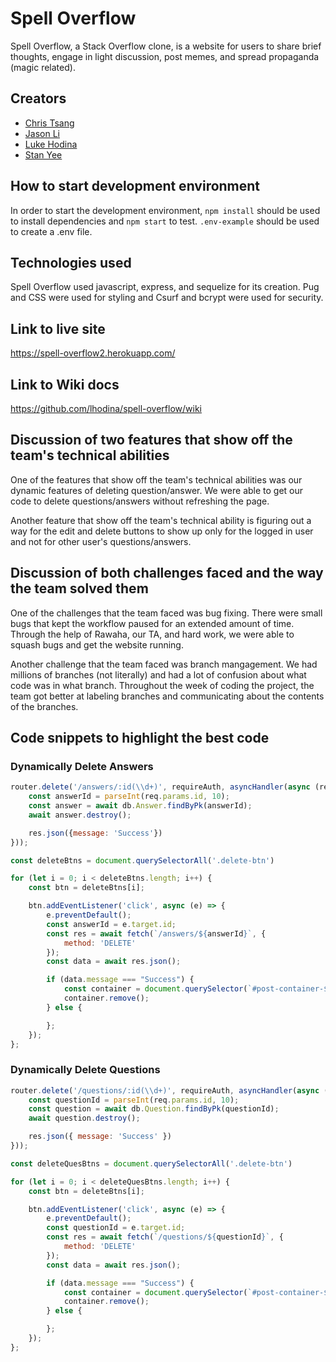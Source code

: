 # Spell Overflow
Spell Overflow, a Stack Overflow clone, is a website for users to share brief thoughts, engage in light discussion, post memes, and spread propaganda (magic related).


## Creators
- [Chris Tsang](https://github.com/ctsang727)
- [Jason Li](https://github.com/itsjongy)
- [Luke Hodina](https://github.com/lhodina)
- [Stan Yee](https://github.com/stantm)


## How to start development environment
In order to start the development environment, `npm install` should be used to install dependencies and `npm start` to test. `.env-example` should be used to create a .env file.


## Technologies used
Spell Overflow used javascript, express, and sequelize for its creation. Pug and CSS were used for styling and Csurf and bcrypt were used for security.


## Link to live site
https://spell-overflow2.herokuapp.com/


## Link to Wiki docs
https://github.com/lhodina/spell-overflow/wiki


## Discussion of two features that show off the team's technical abilities
One of the features that show off the team's technical abilities was our dynamic features of deleting question/answer. We were able to get our code to delete questions/answers without refreshing the page.

Another feature that show off the team's technical ability is figuring out a way for the edit and delete buttons to show up only for the logged in user and not for other user's questions/answers.


## Discussion of both challenges faced and the way the team solved them
One of the challenges that the team faced was bug fixing. There were small bugs that kept the workflow paused for an extended amount of time. Through the help of Rawaha, our TA, and hard work, we were able to squash bugs and get the website running.

Another challenge that the team faced was branch mangagement. We had millions of branches (not literally) and had a lot of confusion about what code was in what branch. Throughout the week of coding the project, the team got better at labeling branches and communicating about the contents of the branches.


## Code snippets to highlight the best code

### Dynamically Delete Answers
```javascript
router.delete('/answers/:id(\\d+)', requireAuth, asyncHandler(async (req, res) => {
    const answerId = parseInt(req.params.id, 10);
    const answer = await db.Answer.findByPk(answerId);
    await answer.destroy();

    res.json({message: 'Success'})
}));
```
```javascript
const deleteBtns = document.querySelectorAll('.delete-btn')

for (let i = 0; i < deleteBtns.length; i++) {
    const btn = deleteBtns[i];

    btn.addEventListener('click', async (e) => {
        e.preventDefault();
        const answerId = e.target.id;
        const res = await fetch(`/answers/${answerId}`, {
            method: 'DELETE'
        });
        const data = await res.json();

        if (data.message === "Success") {
            const container = document.querySelector(`#post-container-${answerId}`);
            container.remove();
        } else {

        };
    });
};
```

### Dynamically Delete Questions
```javascript
router.delete('/questions/:id(\\d+)', requireAuth, asyncHandler(async (req, res) => {
    const questionId = parseInt(req.params.id, 10);
    const question = await db.Question.findByPk(questionId);
    await question.destroy();

    res.json({ message: 'Success' })
}));
```

```javascript
const deleteQuesBtns = document.querySelectorAll('.delete-btn')

for (let i = 0; i < deleteQuesBtns.length; i++) {
    const btn = deleteBtns[i];

    btn.addEventListener('click', async (e) => {
        e.preventDefault();
        const questionId = e.target.id;
        const res = await fetch(`/questions/${questionId}`, {
            method: 'DELETE'
        });
        const data = await res.json();

        if (data.message === "Success") {
            const container = document.querySelector(`#post-container-${questionId}`);
            container.remove();
        } else {

        };
    });
};
```
